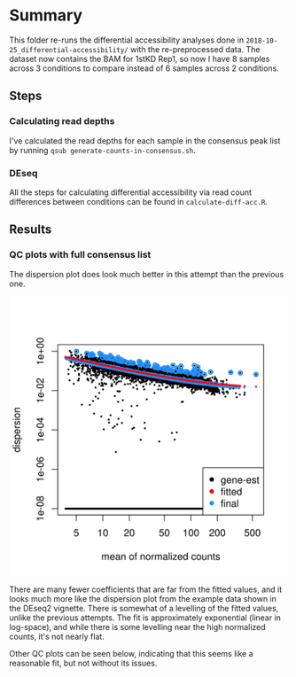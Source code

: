 # Summary

This folder re-runs the differential accessibility analyses done in `2018-10-25_differential-accessibility/` with the re-preprocessed data.
The dataset now contains the BAM for 1stKD Rep1, so now I have 8 samples across 3 conditions to compare instead of 6 samples across 2 conditions.

## Steps

### Calculating read depths

I've calculated the read depths for each sample in the consensus peak list by running `qsub generate-counts-in-consensus.sh`.

### DEseq

All the steps for calculating differential accessibility via read count differences between conditions can be found in `calculate-diff-acc.R`.

## Results

### QC plots with full consensus list

The dispersion plot does look much better in this attempt than the previous one.

![Dispersion plot](DEseq/dispersion.png)

There are many fewer coefficients that are far from the fitted values, and it looks much more like the dispersion plot from the example data shown in the DEseq2 vignette.
There is somewhat of a levelling of the fitted values, unlike the previous attempts.
The fit is approximately exponential (linear in log-space), and while there is some levelling near the high normalized counts, it's not nearly flat.

Other QC plots can be seen below, indicating that this seems like a reasonable fit, but not without its issues.
